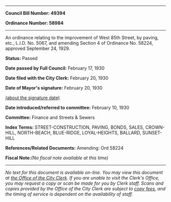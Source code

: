 

********

**Council Bill Number: 49394**
   
**Ordinance Number: 58984**
********

 An ordinance relating to the improvement of West 85th Street, by paving, etc., L.I.D. No. 5067, and amending Section 4 of Ordinance No. 58224, approved September 24, 1929.

**Status:** Passed
   
**Date passed by Full Council:** February 17, 1930
   
**Date filed with the City Clerk:** February 20, 1930
   
**Date of Mayor's signature:** February 20, 1930
   
[(about the signature date)](/~public/approvaldate.htm)
   
   
   
**Date introduced/referred to committee:** February 10, 1930
   
**Committee:** Finance and Streets & Sewers
   
   
**Index Terms:** STREET-CONSTRUCTION, PAVING, BONDS, SALES, CROWN-HILL, NORTH-BEACH, BLUE-RIDGE, LOYAL-HEIGHTS, BALLARD, SUNSET-HILL

**References/Related Documents:** Amending: Ord 58224

**Fiscal Note:**_(No fiscal note available at this time)_
********

_No text for this document is available on-line. You may view this document at [the Office of the City Clerk](http://www.seattle.gov/leg/clerk/contactUs.htm). If you are unable to visit the Clerk's Office, you may request a copy or scan be made for you by Clerk staff. Scans and copies provided by the Office of the City Clerk are subject to [copy fees](http://clerk.seattle.gov/~public/clerkfees.htm), and the timing of service is dependent on the availability of staff._

